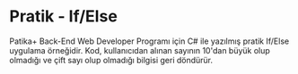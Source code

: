 # Pratik - If/Else

Patika+ Back-End Web Developer Programı için C# ile yazılmış pratik If/Else uygulama örneğidir. 
Kod, kullanıcıdan alınan sayının 10'dan büyük olup olmadığı ve çift sayı olup olmadığı bilgisi geri döndürür.
